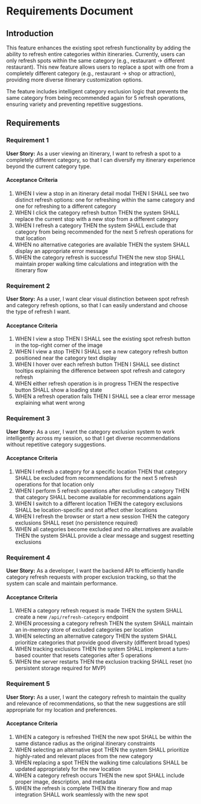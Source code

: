 # Requirements Document

## Introduction

This feature enhances the existing spot refresh functionality by adding the ability to refresh entire categories within itineraries. Currently, users can only refresh spots within the same category (e.g., restaurant → different restaurant). This new feature allows users to replace a spot with one from a completely different category (e.g., restaurant → shop or attraction), providing more diverse itinerary customization options.

The feature includes intelligent category exclusion logic that prevents the same category from being recommended again for 5 refresh operations, ensuring variety and preventing repetitive suggestions.

## Requirements

### Requirement 1

**User Story:** As a user viewing an itinerary, I want to refresh a spot to a completely different category, so that I can diversify my itinerary experience beyond the current category type.

#### Acceptance Criteria

1. WHEN I view a stop in an itinerary detail modal THEN I SHALL see two distinct refresh options: one for refreshing within the same category and one for refreshing to a different category
2. WHEN I click the category refresh button THEN the system SHALL replace the current stop with a new stop from a different category
3. WHEN I refresh a category THEN the system SHALL exclude that category from being recommended for the next 5 refresh operations for that location
4. WHEN no alternative categories are available THEN the system SHALL display an appropriate error message
5. WHEN the category refresh is successful THEN the new stop SHALL maintain proper walking time calculations and integration with the itinerary flow

### Requirement 2

**User Story:** As a user, I want clear visual distinction between spot refresh and category refresh options, so that I can easily understand and choose the type of refresh I want.

#### Acceptance Criteria

1. WHEN I view a stop THEN I SHALL see the existing spot refresh button in the top-right corner of the image
2. WHEN I view a stop THEN I SHALL see a new category refresh button positioned near the category text display
3. WHEN I hover over each refresh button THEN I SHALL see distinct tooltips explaining the difference between spot refresh and category refresh
4. WHEN either refresh operation is in progress THEN the respective button SHALL show a loading state
5. WHEN a refresh operation fails THEN I SHALL see a clear error message explaining what went wrong

### Requirement 3

**User Story:** As a user, I want the category exclusion system to work intelligently across my session, so that I get diverse recommendations without repetitive category suggestions.

#### Acceptance Criteria

1. WHEN I refresh a category for a specific location THEN that category SHALL be excluded from recommendations for the next 5 refresh operations for that location only
2. WHEN I perform 5 refresh operations after excluding a category THEN that category SHALL become available for recommendations again
3. WHEN I switch to a different location THEN the category exclusions SHALL be location-specific and not affect other locations
4. WHEN I refresh the browser or start a new session THEN the category exclusions SHALL reset (no persistence required)
5. WHEN all categories become excluded and no alternatives are available THEN the system SHALL provide a clear message and suggest resetting exclusions

### Requirement 4

**User Story:** As a developer, I want the backend API to efficiently handle category refresh requests with proper exclusion tracking, so that the system can scale and maintain performance.

#### Acceptance Criteria

1. WHEN a category refresh request is made THEN the system SHALL create a new `/api/refresh-category` endpoint
2. WHEN processing a category refresh THEN the system SHALL maintain an in-memory store of excluded categories per location
3. WHEN selecting an alternative category THEN the system SHALL prioritize categories that provide good diversity (different broad types)
4. WHEN tracking exclusions THEN the system SHALL implement a turn-based counter that resets categories after 5 operations
5. WHEN the server restarts THEN the exclusion tracking SHALL reset (no persistent storage required for MVP)

### Requirement 5

**User Story:** As a user, I want the category refresh to maintain the quality and relevance of recommendations, so that the new suggestions are still appropriate for my location and preferences.

#### Acceptance Criteria

1. WHEN a category is refreshed THEN the new spot SHALL be within the same distance radius as the original itinerary constraints
2. WHEN selecting an alternative spot THEN the system SHALL prioritize highly-rated and relevant places from the new category
3. WHEN replacing a spot THEN the walking time calculations SHALL be updated appropriately for the new location
4. WHEN a category refresh occurs THEN the new spot SHALL include proper image, description, and metadata
5. WHEN the refresh is complete THEN the itinerary flow and map integration SHALL work seamlessly with the new spot